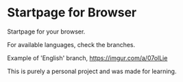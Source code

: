# Startpage for Browser
Startpage for your browser. <br/>

For available languages, check the branches. <br/>

Example of 'English' branch, https://imgur.com/a/07olLie <br/>

This is purely a personal project and was made for learning.
